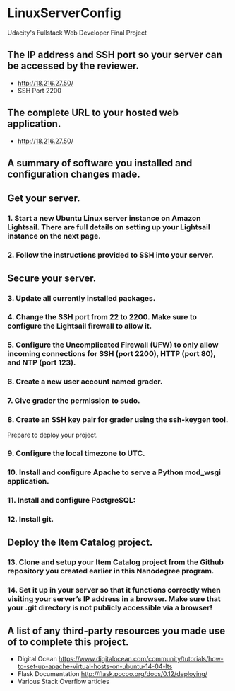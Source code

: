 # LinuxServerConfig
Udacity's Fullstack Web Developer Final Project
## The IP address and SSH port so your server can be accessed by the reviewer.
  * http://18.216.27.50/
  * SSH Port 2200
## The complete URL to your hosted web application.
  * http://18.216.27.50/
## A summary of software you installed and configuration changes made.
## Get your server.
### 1. Start a new Ubuntu Linux server instance on Amazon Lightsail. There are full details on setting up your Lightsail instance on the next page.
### 2. Follow the instructions provided to SSH into your server.

## Secure your server.
### 3. Update all currently installed packages.
### 4. Change the SSH port from 22 to 2200. Make sure to configure the Lightsail firewall to allow it.
### 5. Configure the Uncomplicated Firewall (UFW) to only allow incoming connections for SSH (port 2200), HTTP (port 80), and NTP (port 123).
### 6. Create a new user account named grader.
### 7. Give grader the permission to sudo.
### 8. Create an SSH key pair for grader using the ssh-keygen tool.
Prepare to deploy your project.
### 9. Configure the local timezone to UTC.
### 10. Install and configure Apache to serve a Python mod_wsgi application.
### 11. Install and configure PostgreSQL:
### 12. Install git.
## Deploy the Item Catalog project.
### 13. Clone and setup your Item Catalog project from the Github repository you created earlier in this Nanodegree program.
### 14. Set it up in your server so that it functions correctly when visiting your server’s IP address in a browser. Make sure that your .git directory is not publicly accessible via a browser!
## A list of any third-party resources you made use of to complete this project.
  * Digital Ocean https://www.digitalocean.com/community/tutorials/how-to-set-up-apache-virtual-hosts-on-ubuntu-14-04-lts
  * Flask Documentation http://flask.pocoo.org/docs/0.12/deploying/
  * Various Stack Overflow articles
  
  

